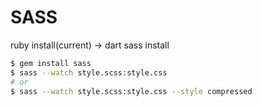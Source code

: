 # SASS

ruby install(current) -> dart sass install

```bash
$ gem install sass
$ sass --watch style.scss:style.css
# or
$ sass --watch style.scss:style.css --style compressed
```